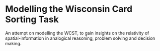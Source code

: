# Modelling the Wisconsin Card Sorting Task

An attempt on modelling the WCST, to gain insights on the relativity of spatial-information in analogical reasoning, problem solving and decision making.